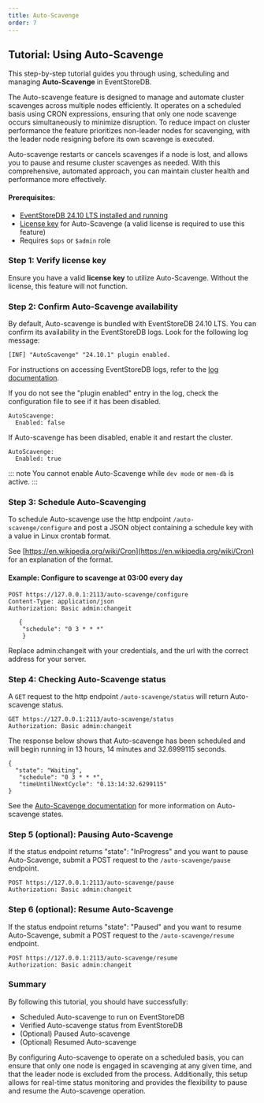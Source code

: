 ```yaml
---
title: Auto-Scavenge
order: 7
---
```


## Tutorial: Using Auto-Scavenge

This step-by-step tutorial guides you through using, scheduling and managing  **Auto-Scavenge** in EventStoreDB.

The Auto-scavenge feature is designed to manage and automate cluster scavenges across multiple nodes efficiently. It operates on a scheduled basis using CRON expressions, ensuring that only one node scavenge occurs simultaneously to minimize disruption. To reduce impact on cluster performance the feature prioritizes non-leader nodes for scavenging, with the leader node resigning before its own scavenge is executed.

Auto-scavenge restarts or cancels scavenges if a node is lost, and allows you to pause and resume cluster scavenges as needed. With this comprehensive, automated approach, you can maintain cluster health and performance more effectively.


#### Prerequisites:

* [EventStoreDB 24.10 LTS installed and running](http://@server/quick-start/installation.md)
* [License key](http://@server/quick-start/installation.md#license-keys) for Auto-Scavenge (a valid license is required to use this feature)
* Requires `$ops` or `$admin` role


### Step 1: Verify license key

Ensure you have a valid **license key** to utilize Auto-Scavenge. Without the license, this feature will not function.

### Step 2: Confirm Auto-Scavenge availability

By default, Auto-scavenge is bundled with EventStoreDB 24.10 LTS. You can confirm its availability in the EventStoreDB logs. Look for the following log message:

```
[INF] "AutoScavenge" "24.10.1" plugin enabled.
```

For instructions on accessing EventStoreDB logs, refer to the [log documentation](http://@server/diagnostics/logs.md).

If you do not see the "plugin enabled" entry in the log, check the configuration
 file to see if it has been disabled.

```
AutoScavenge:
  Enabled: false
```

If Auto-scavenge has been disabled, enable it and restart the cluster.

```
AutoScavenge:
  Enabled: true
```

::: note 
You cannot enable Auto-Scavenge while `dev mode` or `mem-db` is active.
:::


### Step 3: Schedule Auto-Scavenging

To schedule Auto-scavenge use the http endpoint `/auto-scavenge/configure` and post a JSON object containing a schedule key with a value in Linux crontab format. 

See [https://en.wikipedia.org/wiki/Cron](https://en.wikipedia.org/wiki/Cron) for an explanation of the format.

#### Example: Configure to scavenge at 03:00 every day

```
POST https://127.0.0.1:2113/auto-scavenge/configure
Content-Type: application/json
Authorization: Basic admin:changeit

   {
    "schedule": "0 3 * * *"
    }
```

Replace admin:changeit with your credentials, and the url with the correct address for your server.

### Step 4: Checking Auto-Scavenge status

A `GET` request to the http endpoint `/auto-scavenge/status` will return Auto-scavenge status.

```
GET https://127.0.0.1:2113/auto-scavenge/status
Authorization: Basic admin:changeit
```

The response below shows that Auto-scavenge has been scheduled and will begin running in 13 hours, 14 minutes and 32.6999115 seconds.

```
{
  "state": "Waiting",
   "schedule": "0 3 * * *",
   "timeUntilNextCycle": "0.13:14:32.6299115"
}
```

See the [Auto-Scavenge documentation](https://docs.kurrent.io/server/v24.10/operations/auto-scavenge.html#http-endpoints) for more information on Auto-scavenge states.

### Step 5 (optional): Pausing Auto-Scavenge

If the status endpoint returns "state": "InProgress" and you want to pause Auto-Scavenge, submit a POST request to the `/auto-scavenge/pause` endpoint.

```
POST https://127.0.0.1:2113/auto-scavenge/pause
Authorization: Basic admin:changeit

```

### Step 6 (optional): Resume Auto-Scavenge

If the status endpoint returns "state": "Paused" and you want to resume Auto-Scavenge, submit a POST request to the `/auto-scavenge/resume` endpoint.

```
POST https://127.0.0.1:2113/auto-scavenge/resume
Authorization: Basic admin:changeit
```


### Summary

By following this tutorial, you should have successfully:

* Scheduled Auto-scavenge to run on EventStoreDB
* Verified Auto-scavenge status from EventStoreDB
* (Optional) Paused Auto-scavenge
* (Optional) Resumed Auto-scavenge

By configuring Auto-scavenge to operate on a scheduled basis, you can ensure that only one node is engaged in scavenging at any given time, and that the leader node is excluded from the process. Additionally, this setup allows for real-time status monitoring and provides the flexibility to pause and resume the Auto-scavenge operation.


